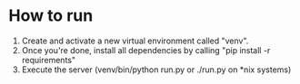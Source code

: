 # How to run

1. Create and activate a new virtual environment called "venv".
2. Once you're done, install all dependencies by calling "pip install -r requirements"
3. Execute the server (venv/bin/python run.py or ./run.py on *nix systems)
